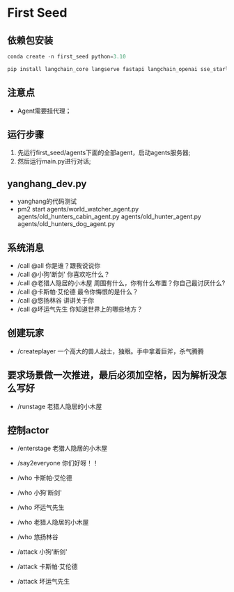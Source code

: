 # First Seed

## 依赖包安装
```python
conda create -n first_seed python=3.10 

pip install langchain_core langserve fastapi langchain_openai sse_starlette faiss-cpu
```

## 注意点
- Agent需要挂代理；

## 运行步骤

1. 先运行first_seed/agents下面的全部agent，启动agents服务器;
2. 然后运行main.py进行对话;


## yanghang_dev.py
- yanghang的代码测试
- pm2 start agents/world_watcher_agent.py agents/old_hunters_cabin_agent.py agents/old_hunter_agent.py agents/old_hunters_dog_agent.py



## 系统消息
- /call @all 你是谁？跟我说说你
- /call @小狗'断剑' 你喜欢吃什么？
- /call @老猎人隐居的小木屋 周围有什么，你有什么布置？你自己最讨厌什么?
- /call @卡斯帕·艾伦德 最令你悔恨的是什么？
- /call @悠扬林谷 讲讲关于你
- /call @坏运气先生 你知道世界上的哪些地方？

## 创建玩家
- /createplayer 一个高大的兽人战士，独眼。手中拿着巨斧，杀气腾腾

## 要求场景做一次推进，最后必须加空格，因为解析没怎么写好
- /runstage 老猎人隐居的小木屋 

## 控制actor
- /enterstage 老猎人隐居的小木屋
- /say2everyone 你们好呀！！

- /who 卡斯帕·艾伦德
- /who 小狗'断剑'
- /who 坏运气先生
- /who 老猎人隐居的小木屋
- /who 悠扬林谷

- /attack 小狗'断剑'
- /attack 卡斯帕·艾伦德
- /attack 坏运气先生
